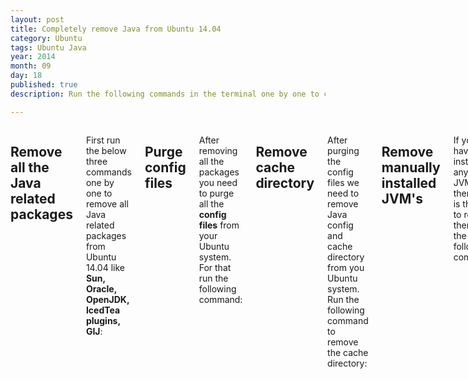 ```yaml
---
layout: post
title: Completely remove Java from Ubuntu 14.04
category: Ubuntu
tags: Ubuntu Java
year: 2014
month: 09
day: 18
published: true
description: Run the following commands in the terminal one by one to completely uninstall Java and related components from your Ubuntu 14.04 system.

---
```


<div class="row">	
	<div class="span9 columns">
		<h2>Remove all the Java related packages</h2>
		<p>First run the below three commands one by one to remove all Java related packages from Ubuntu 14.04 like <b>Sun, Oracle, OpenJDK, IcedTea plugins, GIJ</b>:</p>
		<script src="https://gist.github.com/ajgupta/44443aa08c058e4255d8.js"></script>
		<h2>Purge config files</h2>
		<p>After removing all the packages you need to purge all the <b>config files</b> from your Ubuntu system. For that run the following command:</p>
		<script src="https://gist.github.com/ajgupta/2a0438a3088848d9939e.js"></script>
		<h2>Remove cache directory</h2>
		<p>After purging the config files we need to remove Java config and cache directory from you Ubuntu system. Run the following command to remove the cache directory:</p>
		<script src="https://gist.github.com/ajgupta/cca3c7e3b9b89994231e.js"></script>
		<h2>Remove manually installed JVM's</h2>
		<p>If you have installed any other JVM's then this is the time to remove them. Run the following command:</p>
		<script src="https://gist.github.com/ajgupta/c5d36595e0510359e261.js"></script>
		<h2>Remove all leftover Java entries</h2>
		<p>After uninstalling all the java components from your system some java entries might still be left in your Ubuntu system. To get rid of them run the following command:</p>
		<script src="https://gist.github.com/ajgupta/0fb4d48d4d0c1454c784.js"></script>
		<h2>Remove java directories from system</h2>
		<p>This is the final step in removing Java from your system. After uninstalling the java packages the java directories might still be there in your system. To remove them you need to first find if there are any left. Use the following commands to find any leftover directories:</p>
		<script src="https://gist.github.com/ajgupta/784f8e791cc8eb114a89.js"></script>
		<p>If after running the above script you get any output similar to 'jre1.5/bin/pack200' then run the following command (replace jre1.5 with the directory name that you got in the output at the terminal) to remove the leftover java directory:</p>
		<script src="https://gist.github.com/ajgupta/ea7a12462286f4ab2279.js"></script>
	</div>
</div> 
		
		
		
		
		
